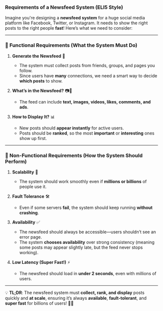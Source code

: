 ### **Requirements of a Newsfeed System (ELI5 Style)**  

Imagine you're designing a **newsfeed system** for a huge social media platform like Facebook, Twitter, or Instagram. It needs to show the right posts to the right people **fast**! Here’s what we need to consider:  

---

### **📌 Functional Requirements (What the System Must Do)**
1. **Generate the Newsfeed** 📜  
   - The system must collect posts from friends, groups, and pages you follow.  
   - Since users have **many** connections, we need a smart way to decide **which posts** to show.  

2. **What’s in the Newsfeed?** 📷🎥  
   - The feed can include **text, images, videos, likes, comments, and ads**.  

3. **How to Display It?** 📊  
   - New posts should **appear instantly** for active users.  
   - Posts should be **ranked**, so the most **important** or **interesting** ones show up first.  

---

### **📌 Non-Functional Requirements (How the System Should Perform)**
1. **Scalability** 🚀  
   - The system should work smoothly even if **millions or billions** of people use it.  

2. **Fault Tolerance** 🛠  
   - Even if some servers **fail**, the system should keep running **without crashing**.  

3. **Availability** ✅  
   - The newsfeed should always be accessible—users shouldn’t see an error page.  
   - The system **chooses availability** over strong consistency (meaning some posts may appear slightly late, but the feed never stops working).  

4. **Low Latency (Super Fast!)** ⚡  
   - The newsfeed should load in **under 2 seconds**, even with millions of users.  

---

💡 **TL;DR**: The newsfeed system must **collect, rank, and display** posts quickly and **at scale**, ensuring it’s always **available**, **fault-tolerant**, and **super fast** for billions of users! 🚀📲
